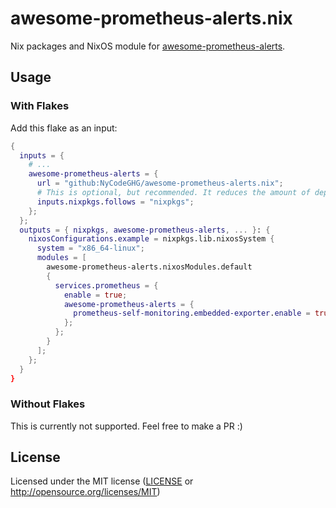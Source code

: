 # awesome-prometheus-alerts.nix

Nix packages and NixOS module for [awesome-prometheus-alerts](https://github.com/samber/awesome-prometheus-alerts).

## Usage

### With Flakes

Add this flake as an input:

```nix
{
  inputs = {
    # ...
    awesome-prometheus-alerts = {
      url = "github:NyCodeGHG/awesome-prometheus-alerts.nix";
      # This is optional, but recommended. It reduces the amount of dependencies and clutter in your flake.lock
      inputs.nixpkgs.follows = "nixpkgs";
    };
  };
  outputs = { nixpkgs, awesome-prometheus-alerts, ... }: {
    nixosConfigurations.example = nixpkgs.lib.nixosSystem {
      system = "x86_64-linux";
      modules = [
        awesome-prometheus-alerts.nixosModules.default
        {
          services.prometheus = {
            enable = true;
            awesome-prometheus-alerts = {
              prometheus-self-monitoring.embedded-exporter.enable = true;
            };
          };
        }
      ];
    };
  }
}
```

### Without Flakes

This is currently not supported. Feel free to make a PR :)

## License

Licensed under the MIT license ([LICENSE](LICENSE) or http://opensource.org/licenses/MIT)

